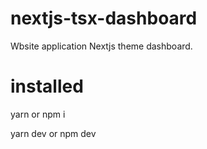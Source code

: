# nextjs-tsx-dashboard
Wbsite application Nextjs theme dashboard.
# installed
yarn or npm i

yarn dev or npm dev
